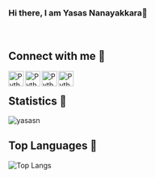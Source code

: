 ### Hi there, I am Yasas Nanayakkara👋

</br>

## Connect with me 👀
<p align="Left">
 <a href="https://www.linkedin.com/in/yasas-nanayakkara" target="_blank" rel="noopener noreferrer"> <img align ="left" src="https://img.icons8.com/color/2x/linkedin.png" alt="Python" height="30" style="vertical-align:top;"></a>
 <a href="https://stackoverflow.com/users/9522270/yasas-nanayakkara"> <img align ="left" src="https://img.icons8.com/color/2x/stackoverflow.png" alt="Python" height="30" style="vertical-align:top;"></a>
   <a href="mailto:yasastharindu15@gmail.com"> <img align ="left" src="https://img.icons8.com/color/2x/gmail--v2.png" alt="Python" height="30" style="vertical-align:top; "></a>
   <a href="https://www.instagram.com/da.boi1da/"> <img align ="left" src="https://img.icons8.com/color/2x/instagram-new--v1.png" alt="Python" height="30" style="vertical-align:top;"></a>
</p>
</br>

## Statistics 🎨

 <img src= "https://github-readme-stats.vercel.app/api?username=yasasn&show_icons=true&theme=gotham" alt="yasasn" />


## Top Languages 🎉

![Top Langs](https://github-readme-stats.vercel.app/api/top-langs/?username=yasasn&theme=tokyonight)
